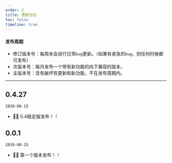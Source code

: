 ```yaml
---
order: 2
title: 更新日志
toc: false
timeline: true
---
```


#### 发布周期

- 修订版本号：每周末会进行日常`bug`更新。（如果有紧急的`bug`，则任何时候都可发布）
- 次版本号：每月发布一个带有新功能的向下兼容的版本。
- 主版本号：含有破坏性更新和新功能，不在发布周期内。

---
## 0.4.27
`2020-06-15`

- 🌟🌟 0.4稳定版发布！！

## 0.0.1
`2019-08-15`

- 🌟🌟 第一个版本发布！！